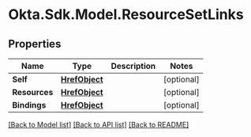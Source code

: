 # Okta.Sdk.Model.ResourceSetLinks

## Properties

Name | Type | Description | Notes
------------ | ------------- | ------------- | -------------
**Self** | [**HrefObject**](HrefObject.md) |  | [optional] 
**Resources** | [**HrefObject**](HrefObject.md) |  | [optional] 
**Bindings** | [**HrefObject**](HrefObject.md) |  | [optional] 

[[Back to Model list]](../README.md#documentation-for-models) [[Back to API list]](../README.md#documentation-for-api-endpoints) [[Back to README]](../README.md)

